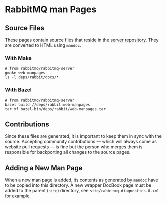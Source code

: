 # RabbitMQ man Pages

## Source Files

These pages contain source files that reside in the [server repository](https://github.com/rabbitmq/rabbitmq-server/v3.13.x/master/docs).
They are converted to HTML using `mandoc`.

### With Make

``` shell
# from rabbitmq/rabbitmq-server
gmake web-manpages
ls -l deps/rabbit/docs/*
```

### With Bazel

``` shell
# from rabbitmq/rabbitmq-server
bazel build //deps/rabbit:web-manpages
tar xf bazel-bin/deps/rabbit/web-manpages.tar
```

## Contributions

Since these files are generated, it is important to keep them in sync with the source.
Accepting community contributions — which will always come as website pull requests —
is fine but the person who merges them is responsible for backporting all changes
to the source pages.


## Adding a New Man Page

When a new man page is added, its contents as generated by `mandoc` have to
be copied into this directory. A new wrapper DocBook page must be added
to the parent (`site`) directory, see `site/rabbitmq-diagnostics.8.xml` for example.
